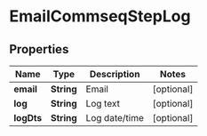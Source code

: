 

# EmailCommseqStepLog


## Properties

| Name | Type | Description | Notes |
|------------ | ------------- | ------------- | -------------|
|**email** | **String** | Email |  [optional] |
|**log** | **String** | Log text |  [optional] |
|**logDts** | **String** | Log date/time |  [optional] |



